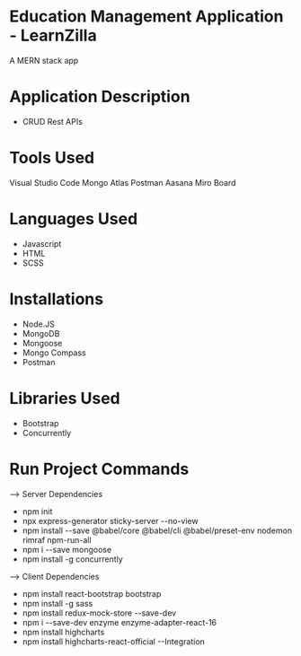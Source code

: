 # Education Management Application - LearnZilla
 A MERN stack app

# Application Description
 * CRUD Rest APIs

# Tools Used
Visual Studio Code
Mongo Atlas
Postman
Aasana
Miro Board

# Languages Used
* Javascript
* HTML
* SCSS

# Installations
 * Node.JS
 * MongoDB
 * Mongoose
 * Mongo Compass
 * Postman
 
# Libraries Used
 * Bootstrap
 * Concurrently
# Run Project Commands

--> Server Dependencies
 * npm init
 * npx express-generator sticky-server --no-view
 * npm install --save @babel/core @babel/cli @babel/preset-env nodemon rimraf npm-run-all
 * npm i --save mongoose
 * npm install -g concurrently

 --> Client Dependencies
 * npm install react-bootstrap bootstrap
 * npm install -g sass
 * npm install redux-mock-store --save-dev
 * npm i --save-dev enzyme enzyme-adapter-react-16
 * npm install highcharts
 * npm install highcharts-react-official
 --Integration


 
